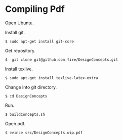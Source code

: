 # Compiling Pdf

Open Ubuntu.

Install git.

    $ sudo apt-get install git-core

Get repository.

    $  git clone git@github.com:fire/DesignConcepts.git

Install texlive.

    $ sudo apt-get install texlive-latex-extra

Change into git directory.

    $ cd DesignConcepts

Run.

    $ buildConcepts.sh

Open pdf.

    $ evince src/DesignConcepts.wip.pdf
